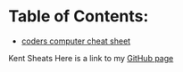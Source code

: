 
# Table of Contents:
- [coders computer cheat sheet]()

Kent Sheats
Here is a link to my [GitHub page](https://github.com/KentFletcher)